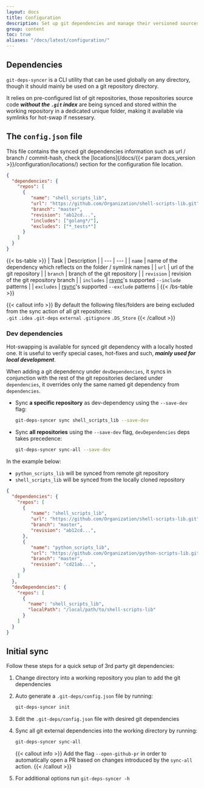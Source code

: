 ```yaml
---
layout: docs
title: Configuration
description: Set up git dependencies and manage their versioned sources.
group: content
toc: true
aliases: "/docs/latest/configuration/"
---
```


## Dependencies

`git-deps-syncer` is a CLI utility that can be used globally on any directory, though it should mainly be used on a git repository directory. 

It relies on pre-configured list of git repositories, those repositories source code ***without the `.git` index*** are being synced and stored within the working repository in a dedicated unique folder, making it available via symlinks for hot-swap if nessesary.

## The `config.json` file

This file contains the synced git dependencies information such as url / branch / commit-hash, check the [locations](/docs/{{< param docs_version >}}/configuration/locations/) section for the configuration file location.

```json
{
  "dependencies": {
    "repos": [
      {
         "name": "shell_scripts_lib",
         "url": "https://github.com/Organization/shell-scripts-lib.git",
         "branch": "master",
         "revision": "ab12cd...",
         "includes": ["golang*/"],
         "excludes": ["*_tests*"]
      }
    ]
  }
}
```

{{< bs-table >}}
| Task | Description |
| --- | --- |
| `name` | name of the dependency which reflects on the folder / symlink names |
| `url` | url of the git repository |
| `branch` | branch of the git repository |
| `revision` | revision of the git repository branch |
| `includes` | [rsync](https://linux.die.net/man/1/rsync)'s supported `--include` patterns |
| `excludes` | [rsync](https://linux.die.net/man/1/rsync)'s supported `--exclude` patterns |
{{< /bs-table >}}

{{< callout info >}}
By default the following files/folders are being excluded from the sync action of all git repositories:<br>
`.git` `.idea` `.git-deps` `external` `.gitignore` `.DS_Store`
{{< /callout >}}

### Dev dependencies

Hot-swapping is available for synced git dependency with a locally hosted one. It is useful to verify special cases, hot-fixes and such, ***mainly used for local development***.

When adding a git dependency under `devDependencies`, it syncs in conjunction with the rest of the git repositories declared under `dependencies`, it overrides only the same named git dependency from `dependencies`.

- Sync **a specific repository** as dev-dependency using the `--save-dev` flag:

   ```bash
   git-deps-syncer sync shell_scripts_lib --save-dev
   ```

- Sync **all repositories** using the `--save-dev` flag, `devDependencies` deps takes precedence:

   ```bash
   git-deps-syncer sync-all --save-dev
   ```

In the example below:
 - `python_scripts_lib` will be synced from remote git repository
 - `shell_scripts_lib` will be synced from the locally cloned repository

```json
{
  "dependencies": {
    "repos": [
      {
         "name": "shell_scripts_lib",
         "url": "https://github.com/Organization/shell-scripts-lib.git",
         "branch": "master",
         "revision": "ab12cd...",
      },
      {
         "name": "python_scripts_lib",
         "url": "https://github.com/Organization/python-scripts-lib.git",
         "branch": "master",
         "revision": "cd21ab...",
      }
    ]
  },
  "devDependencies": {
    "repos": [
      {
        "name": "shell_scripts_lib",
        "localPath": "/local/path/to/shell-scripts-lib"
      }
    ]
  }
}
```

## Initial sync

Follow these steps for a quick setup of 3rd party git dependencies:

1. Change directory into a working repository you plan to add the git dependencies

1. Auto generate a `.git-deps/config.json` file by running:

   ```bash
   git-deps-syncer init
   ```
   
1. Edit the `.git-deps/config.json` file with desired git dependencies 
1. Sync all git external dependencies into the working directory by running:

   ```bash
   git-deps-syncer sync-all
   ```

   {{< callout info >}}
   Add the flag `--open-github-pr` in order to automatically open a PR based on changes introduced by the `sync-all` action.
   {{< /callout >}}
   
1. For additional options run `git-deps-syncer -h` 